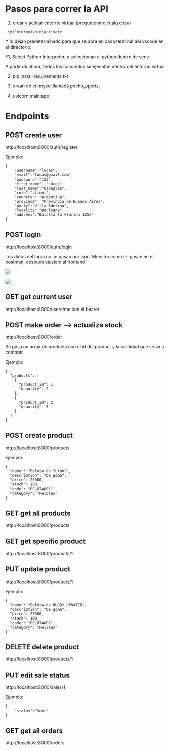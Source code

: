 <!-- fastapi, uvicorn, sqlalchemy, pymysql, cryptography, python-multipart, passlib, python-jose, bcrypt -->

# Pasos para correr la API

1. crear y activar entorno virtual (preguntenme cualq cosa)

```.\miEntorno1\bin\activate```

Y lo dejan predeterminado para que se abra en cada terminal del vscode en el directorio:

F1, Select Python Interpreter, y seleccionan el python dentro de venv.

A partir de ahora, todos los comandos se ejecutan dentro del entorno virtual

2. pip install requirements.txt

3. crean db en mysql llamada pocho_sports, 

4. uvicorn main:app

# Endpoints

## POST create user

http://localhost:8000/auth/register

Ejemplo:

```
{
    "username":"lucas",
    "email":"lucas@gmail.com",
    "password":"123",
    "first_name": "Lucas",
    "last_name":"Garaglia",
    "role":"client",
    "country": "Argentina",
    "province": "Provincia de Buenos Aires",
    "party":"Villa Adelina",
    "locality":"Boulogne",
    "address":"Batalla la Florida 1256"
}
```

## POST login

http://localhost:8000/auth/login

Los datos del login no se pasan por json. Muestro como se pasan en el postman, despues ajustalo al frontend: 

![](image.png)

![](image-1.png)

## GET get current user

http://localhost:8000/users/me con el bearer

## POST make order --> actualiza stock

http://localhost:8000/order

Se pasa un array de products con el id del product y la cantidad que se va a comprar.

Ejemplo:

```
{
  "products": [
    {
      "product_id": 1,
      "quantity": 2
    },
    {
      "product_id": 2,
      "quantity": 5
    }
  ]
}
```

## POST create product

http://localhost:8000/products

Ejemplo:

```
{
  "name": "Pelota de futbol",
  "description": "De goma",
  "price": 25000,
  "stock": 100,
  "code": "PELOTA001",
  "category": "Pelotas"
}
```

## GET get all products

http://localhost:8000/products

## GET get specific product

http://localhost:8000/products/2

## PUT update product

http://localhost:8000/products/1

Ejemplo:

```
{
  "name": "Pelota de RUGBY UPDATED",
  "description": "De goma",
  "price": 25000,
  "stock": 100,
  "code": "PELOTA001",
  "category": "Pelotas"
}
```

## DELETE delete product

http://localhost:8000/products/1

## PUT edit sale status

http://localhost:8000/sales/1

Ejemplo:

```
{
    "status":"Sent"
}
```

## GET get all orders

http://localhost:8000/orders
